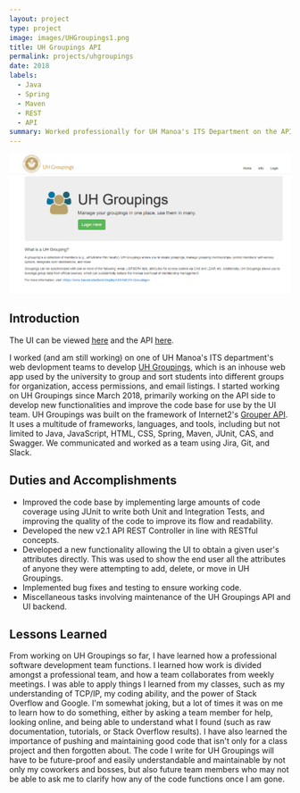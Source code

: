 ```yaml
---
layout: project
type: project
image: images/UHGroupings1.png
title: UH Groupings API
permalink: projects/uhgroupings
date: 2018
labels:
  - Java
  - Spring
  - Maven
  - REST
  - API
summary: Worked professionally for UH Manoa's ITS Department on the API of a web app called UH Groupings used by the university.
---
```


 <img class="ui image" src="../images/UHGroupings1.png">

## Introduction

The UI can be viewed [here](https://github.com/uhawaii-system-its-ti-iam/uhgroupings) and the API [here](https://github.com/uhawaii-system-its-ti-iam/uh-groupings-api).

I worked (and am still working) on one of UH Manoa's ITS department's web devlopment teams to develop [UH Groupings](https://www.hawaii.edu/its/uhgroupings/), which is an inhouse web app used by the university to group and sort students into different groups for organization, access permissions, and email listings. I started working on UH Groupings since March 2018, primarily working on the API side to develop new functionalities and improve the code base for use by the UI team. UH Groupings was built on the framework of Internet2's [Grouper API](https://spaces.at.internet2.edu/display/Grouper/Grouper+Wiki+Home). It uses a multitude of frameworks, languages, and tools, including but not limited to Java, JavaScript, HTML, CSS, Spring, Maven, JUnit, CAS, and Swagger. We communicated and worked as a team using Jira, Git, and Slack.

## Duties and Accomplishments

- Improved the code base by implementing large amounts of code coverage using JUnit to write both Unit and Integration Tests, and improving the quality of the code to improve its flow and readability. 
- Developed the new v2.1 API REST Controller in line with RESTful concepts.
- Developed a new functionality allowing the UI to obtain a given user's attributes directly. This was used to show the end user all the attributes of anyone they were attempting to add, delete, or move in UH Groupings.
- Implemented bug fixes and testing to ensure working code.
- Miscellaneous tasks involving maintenance of the UH Groupings API and UI backend.

## Lessons Learned

From working on UH Groupings so far, I have learned how a professional software development team functions. I learned how work is divided amongst a professional team, and how a team collaborates from weekly meetings. I was able to apply things I learned from my classes, such as my understanding of TCP/IP, my coding ability, and the power of Stack Overflow and Google. I'm somewhat joking, but a lot of times it was on me to learn how to do something, either by asking a team member for help, looking online, and being able to understand what I found (such as raw documentation, tutorials, or Stack Overflow results). 
I have also learned the importance of pushing and maintaining good code that isn't only for a class project and then forgotten about. The code I write for UH Groupings will have to be future-proof and easily understandable and maintainable by not only my coworkers and bosses, but also future team members who may not be able to ask me to clarify how any of the code functions once I am gone. 



